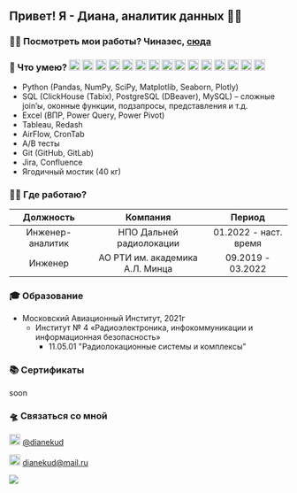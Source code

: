 ## Привет! Я - Диана, аналитик данных 🏄‍♀️

### 👩‍🏭 Посмотреть мои работы? Чиназес, [сюда](https://github.com/dianekud/analyst)

### 🥷 Что умею? <img src="https://cdn.worldvectorlogo.com/logos/python-5.svg" width="20" height="20" /> <img src="https://cdn.worldvectorlogo.com/logos/postgresql.svg" width="20" height="20" /> <img src="https://cdn.worldvectorlogo.com/logos/excel-4.svg" width="20" height="20" /> <img src="https://cdn.worldvectorlogo.com/logos/tableau-software.svg" width="20" height="20" /> <img src="https://cdn.worldvectorlogo.com/logos/confluence-1.svg" width="20" height="20" /> <img src="https://cdn.worldvectorlogo.com/logos/gitlab-3.svg" width="20" height="20" /> <img src="https://cdn.worldvectorlogo.com/logos/pandas.svg" width="20" height="20" /> <img src="https://icon.icepanel.io/Technology/svg/Apache-Airflow.svg" width="20" height="20" /> <img src="https://icon.icepanel.io/Technology/svg/DBeaver.svg" width="20" height="20" /> <img src="https://icon.icepanel.io/Technology/svg/Docker.svg" width="20" height="20" /> <img src="https://icon.icepanel.io/Technology/svg/Apache-Hadoop.svg" width="20" height="20" /> <img src="https://icon.icepanel.io/Technology/svg/Ploty.svg" width="20" height="20" /> <img src="https://icon.icepanel.io/Technology/svg/Matplotlib.svg" width="20" height="20" /> <img src="https://icon.icepanel.io/Technology/svg/Debian.svg" width="20" height="20" /> <img src="https://icon.icepanel.io/Technology/svg/Jupyter.svg" width="20" height="20" /> 


- Python (Pandas, NumPy, SciPy, Matplotlib, Seaborn, Plotly)
- SQL (ClickHouse (Tabix), PostgreSQL (DBeaver), MySQL) – сложные join’ы, оконные функции, подзапросы, представления и т.д.
- Excel (ВПР, Power Query, Power Pivot)
- Tableau, Redash
- AirFlow, CronTab
- A/B тесты
- Git (GitHub, GitLab)
- Jira, Confluence
- Ягодичный мостик (40 кг)

### 🏊‍♀️ Где работаю?

|     Должность    |          Компания         |         Период        |
|:----------------:|:-------------------------:|:---------------------:|
| Инженер-аналитик | НПО Дальней радиолокации  | 01.2022 - наст. время |
| Инженер          | АО РТИ им. академика А.Л. Минца | 09.2019 - 03.2022     |

### 🎓 Образование
- Московский Авиационный Институт, 2021г
  - Институт № 4 «Радиоэлектроника, инфокоммуникации и информационная безопасность»
    - 11.05.01 "Радиолокационные системы и комплексы"



### 📚 Сертификаты
soon

### 🛸 Связаться со мной
[<kbd><img src="https://companieslogo.com/img/orig/telegram-app-cdf6a49f.png?t=1720244494" width="20" height="20" /></kbd>](https://t.me/dianekud/) [@dianekud](https://t.me/dianekud/)

<kbd><img src="https://cdn.icon-icons.com/icons2/2389/PNG/512/mail_ru_logo_icon_145089.png" 
width="20" 
height="20" /></kbd> dianekud@mail.ru

[<img src="https://media2.giphy.com/media/v1.Y2lkPTc5MGI3NjExejh4Y3NpMXEwZXlwbjJpNjlva3pubDBzNG04N3B5eG42Zm1mZmk5dCZlcD12MV9pbnRlcm5hbF9naWZfYnlfaWQmY3Q9Zw/5exwXWg9u7yow/giphy.webp">](https://teddyfood.com/ru/)

